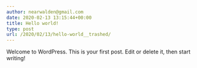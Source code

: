```yaml
---
author: nearwalden@gmail.com
date: 2020-02-13 13:15:44+00:00
title: Hello world!
type: post
url: /2020/02/13/hello-world__trashed/
---
```





Welcome to WordPress. This is your first post. Edit or delete it, then start writing!



